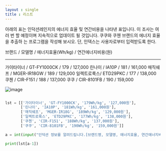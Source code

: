 ```yaml
---
layout : single
title : 리스트
---
```



아래의 표는 인덕션레인지의 에너지 효율 및 연간비용을 나타낸 표입니다. 이 조사는 여러 번
할 예정이며 지속적으로 업데이트 될 것입니다. 쿠쿠와 쿠첸 브랜드의 에너지 효율을 추출하
는 프로그램을 작성해 보시오. 단, 인덱스는 사용자로부터 입력받도록 한다.

  브랜드   / 모델명 / 에너지효율(Wh/kg) / 연간에너지비용(원)
_______________________________________

가이타이너  / GT-FY1000CK / 179 / 127,000
린나이      / IA10P / 181 / 161,000
매직쉐프    / MGER-IR18GW / 189 / 129,000
일렉트로룩스/ ETD29PKC    / 177 / 138,000
쿠첸        / CIR-F151 / 188 / 137,000
쿠쿠       / CIR-8101FB / 190 / 159,000


![image](https://user-images.githubusercontent.com/80247960/111964278-c8027b00-8b37-11eb-980a-5e2a117fee26.png)


~~~python

lst = [['가이타이너', 'GT-FY1000CK', '179Wh/kg', '127,000원'],
       ['린나이', 'IA10P', '181Wh/kg', '161,000원'], 
       ['매직쉐프', 'MGER-IR18G', '189Wh/kg', '129,000원'], 
       ['일렉트로룩스', 'ETD29PKC', '177Wh/kg', '138,000원'], 
       ['쿠첸', 'CIR-F151', '188Wh/kg', '137,000원'], 
       ['쿠쿠', 'CIR-8101FB', '190Wh/kg', '159,000원']]

a = int(input("인덕션 정보를 알려드립니다.[브랜드명, 모델명, 에너지효율, 연간에너지비용] \n( 가이타이너 : 1 / 린나이 : 2 / 매직쉐프 : 3 / 일렉트로룩스 : 4 / 쿠첸 : 5 / 쿠쿠 : 6 ) \n"))

print(lst[a-1])

~~~

